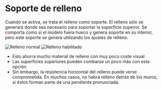 Soporte de relleno
====
Cuando se activa, se trata el relleno como soporte. El relleno sólo se generará donde sea necesario para soportar la superficie superior. Se comporta como si el modelo fuera hueco y genera soporte en su interior, pero este soporte se genera utilizando los ajustes de relleno.

<!--screenshot {
"image_path": "infill_support_enabled_disabled.png",
"models": [{"script": "stamp.scad"}],
"camera_position": [0, 200, 30],
"settings": {
    "wall_line_count": 0,
    "infill_support_enabled": false
},
"colours": 64
}-->
<!--screenshot {
"image_path": "infill_support_angle_low.png",
"models": [{"script": "stamp.scad"}],
"camera_position": [0, 200, 30],
"settings": {
    "wall_line_count": 0,
    "infill_support_enabled": true,
    "infill_support_angle": 40
},
"colours": 64
}-->
![Relleno normal](../images/infill_support_enabled_disabled.png)
![Relleno habilitado](../images/infill_support_angle_low.png)

* Esto ahorra mucho material de relleno con muy poco coste visual.
* Las superficies superiores pueden combarse un poco más con esta opción.
* Sin embargo, la resistencia horizontal del relleno puede verse comprometida. En muchos casos, no habrá relleno detrás de los muros, si éstos forman parte de una pendiente pronunciada.